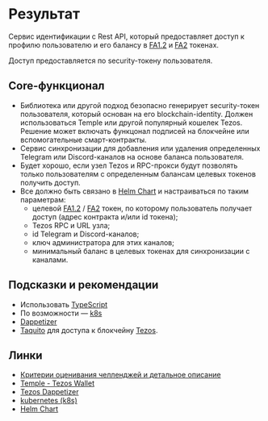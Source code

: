 # Результат

Сервис идентификации с Rest API, который предоставляет доступ к профилю пользователю и его балансу
в [FA1.2](https://assets.tqtezos.com/docs/token-contracts/fa12/1-fa12-intro/)
и [FA2](https://assets.tqtezos.com/docs/token-contracts/fa2/2-fa2-nft-tutorial/) токенах.

Доступ предоставляется по security-токену пользователя.

## Core-функционал

- Библиотека или другой подход безопасно генерирует security-токен пользователя, который основан на его
  blockchain-identity. Должен использоваться Temple или другой популярный кошелек Tezos. Решение может включать
  функцонал подписей на блокчейне или вспомогательные смарт-контракты.
- Сервис синхронизации для добавления или удаления определенных Telegram или Discord-каналов на основе баланса
  пользователя.
- Будет хорошо, если узел Tezos и RPC-прокси будут позволять только пользователям с определенным балансам целевых
  токенов получить доступ.
- Все должно быть связано
  в [Helm Chart](https://helm.sh/ru/docs/intro/using_helm/#:~:text=Chart%20%E2%80%93%20%D1%8D%D1%82%D0%BE%20%D0%BF%D0%B0%D0%BA%D0%B5%D1%82%20Helm.,charts%2D%D1%8B%20%D0%B8%20%D0%B4%D0%B5%D0%BB%D0%B8%D1%82%D1%8C%D1%81%D1%8F%20%D0%B8%D0%BC%D0%B8.&text=Helm%20%D1%83%D1%81%D1%82%D0%B0%D0%BD%D0%B0%D0%B2%D0%BB%D0%B8%D0%B2%D0%B0%D0%B5%D1%82%20charts%20%D0%B2%20Kubernetes%2C%20%D1%81%D0%BE%D0%B7%D0%B4%D0%B0%D0%B2%D0%B0%D1%8F%20%D0%BD%D0%BE%D0%B2%D1%8B%D0%B9%20release%20%D0%B4%D0%BB%D1%8F%20%D0%BA%D0%B0%D0%B6%D0%B4%D0%BE%D0%B9%20%D1%83%D1%81%D1%82%D0%B0%D0%BD%D0%BE%D0%B2%D0%BA%D0%B8.)
  и настраиваться по таким параметрам:
    - целевой [FA1.2](https://assets.tqtezos.com/docs/token-contracts/fa12/1-fa12-intro/)
      / [FA2](https://assets.tqtezos.com/docs/token-contracts/fa2/2-fa2-nft-tutorial/) токен, по которому пользователь
      получает доступ (адрес контракта и/или id токена);
    - Tezos RPC и URL узла;
    - id Telegram и Discord-каналов;
    - ключ администратора для этих каналов;
    - минимальный баланс в целевых токенах для синхронизации с каналами.

## Подсказки и рекомендации

* Использовать [TypeScript](https://www.typescriptlang.org/)
* По возможности — [k8s](https://kubernetes.io/)
* [Dappetizer](https://docs.dappetizer.dev/)
* [Taquito](https://tezostaquito.io/) для доступа к блокчейну [Tezos](https://tezos.com/).

## Линки

* [Критерии оценивания челленджей и детальное описание](https://colossal-hexagon-b6c.notion.site/3e1f9bd04dac4d9bab833db0b0c0e8ce)
* [Temple - Tezos Wallet](https://templewallet.com/)
* [Tezos Dappetizer](https://docs.dappetizer.dev/)
* [kubernetes (k8s)](https://kubernetes.io/)
* [Helm Chart](https://helm.sh/ru/docs/intro/using_helm/#:~:text=Chart%20%E2%80%93%20%D1%8D%D1%82%D0%BE%20%D0%BF%D0%B0%D0%BA%D0%B5%D1%82%20Helm.,charts%2D%D1%8B%20%D0%B8%20%D0%B4%D0%B5%D0%BB%D0%B8%D1%82%D1%8C%D1%81%D1%8F%20%D0%B8%D0%BC%D0%B8.&text=Helm%20%D1%83%D1%81%D1%82%D0%B0%D0%BD%D0%B0%D0%B2%D0%BB%D0%B8%D0%B2%D0%B0%D0%B5%D1%82%20charts%20%D0%B2%20Kubernetes%2C%20%D1%81%D0%BE%D0%B7%D0%B4%D0%B0%D0%B2%D0%B0%D1%8F%20%D0%BD%D0%BE%D0%B2%D1%8B%D0%B9%20release%20%D0%B4%D0%BB%D1%8F%20%D0%BA%D0%B0%D0%B6%D0%B4%D0%BE%D0%B9%20%D1%83%D1%81%D1%82%D0%B0%D0%BD%D0%BE%D0%B2%D0%BA%D0%B8.)
